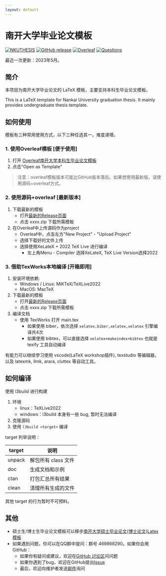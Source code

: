 ```yaml
---
layout: default
---
```


# 南开大学毕业论文模板
[![NKUTHESIS](https://img.shields.io/badge/NKthesis-latex-blue.svg)](https://tr0py.github.io/NKU-thesis-template-2020/)
[![GitHub release](https://img.shields.io/github/release/Tr0py/NKU-thesis-template-2020.svg?label=version&style=popout)](https://github.com/Tr0py/NKU-thesis-template-2020/releases/latest)
[![Overleaf](https://img.shields.io/badge/Overleaf模板-green)](https://www.overleaf.com/latex/templates/nan-kai-da-xue-ben-ke-sheng-bi-ye-lun-wen-mo-ban-v1-dot-4/hdfqhtmmmdpv)
[![Questions](https://img.shields.io/badge/模板讨论&使用问题？-pink)](https://github.com/Tr0py/NKU-thesis-template-2020/discussions)

最近一次更新：2023年5月。

## 简介

本项目为南开大学毕业论文的 LaTeX 模板，主要支持本科生毕业论文模板。

This is a LaTeX template for Nankai University graduation thesis.
It mainly provides undergraduate thesis template.

## 如何使用

模板有三种常用使用方式，以下三种任选其一，难度递增。

### 1. 使用Overleaf模板 [便于使用]

1. 打开 [Overleaf南开大学本科生毕业论文模板](https://www.overleaf.com/latex/templates/nan-kai-da-xue-ben-ke-sheng-bi-ye-lun-wen-mo-ban-v1-dot-4/hdfqhtmmmdpv)
2. 点击"Open as Template"

> 注意：overleaf模板版本可能比GitHub版本落后。如果想使用最新版，请使用源码+overleaf方式。

### 2. 使用源码+overleaf [最新版本]

1. 下载最新的模板
	- 打开[最新的Release页面](https://github.com/Tr0py/NKU-thesis-template-2020/releases/latest)
	- 点击 xxxx.zip 下载所需模板
2. 在Overleaf中上传源码作为project
	- Overleaf中，点击左方"New Project" - "Upload Project"
	- 选择下载好的文件上传
	- 选择使用XeLateX + 2022 TeX Live 进行编译
		- 左上角Menu - Compiler 选择XeLateX, TeX Live Version选择2022

### 3. 借助TexWorks本地编译 [开箱即用]

1. 安装环境依赖:
	- Windows / Linux: MiKTeX/TeXLive2022
	- MacOS: MacTeX
2. 下载最新的模板
	- 打开[最新的Release页面](https://github.com/Tr0py/NKU-thesis-template-2020/releases/latest)
	- 点击 xxxx.zip 下载所需模板
3. 编译文档
	- 使用 TexWorks 打开 main.tex
		- 如果使用 biber，依次选择 `xelatex,biber,xelatex,xelatex` 引擎编译共4次
		- 如果使用 bibtex，可以直接选择 `xelatex+makeindex+bibtex` 也就是 texify 工具自动编译

有能力可以继续学习使用 vscode(LaTeX workshop插件), texstudio 等编辑器，以及 latexmk, llmk, arara, cluttex 等自动工具。

## 如何编译

使用 l3build 进行构建

1. 环境
	- linux：TeXLive2022
	- windows：l3build 本身有一些 bug, 暂时无法编译
2. 克隆源码
3. 使用 `l3build <target>` 编译 

target 列举说明：

| target | 说明 |
| ------ | ---- |
| unpack  | 解包所有 class 文件 |
|  doc   | 生成文档和示例     |
| ctan |  打包汇总所有结果 |
| clean |   清理所有生成的文件   |

其他 target 的行为暂时不可预料。

## 其他

- 硕士生/博士生毕业论文模板可以移步[南开大学硕士毕业论文(博士论文)Latex模板](https://nkthesis.newfuture.cc/)
- 如果遇到问题，你可以在QQ群中提问：群号 469868290。如果你会用GitHub：
	- 如果你有疑问或建议，欢迎在[GitHub 讨论区](https://github.com/Tr0py/NKU-thesis-template-2020/discussions)问问题
	- 如果你遇到了bug，欢迎在GitHub提出[Issue](https://github.com/Tr0py/NKU-thesis-template-2020/issues)
	- 最后，欢迎向维护者发送[邮件](https://github.com/tr0py/)询问
